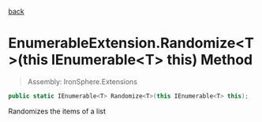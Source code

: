 ﻿

[back](/IronSphere.Extensions/types/EnumerableExtension)

# EnumerableExtension.Randomize&lt;T&gt;(this IEnumerable&lt;T&gt; this) Method

> Assembly: IronSphere.Extensions

```csharp
public static IEnumerable<T> Randomize<T>(this IEnumerable<T> this);
```

Randomizes the items of a list

 